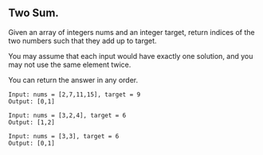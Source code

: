 ## Two Sum.

Given an array of integers nums and an integer target, return indices of the two numbers such that they add up to target.

You may assume that each input would have exactly one solution, and you may not use the same element twice.

You can return the answer in any order.

```
Input: nums = [2,7,11,15], target = 9
Output: [0,1]
```

```
Input: nums = [3,2,4], target = 6
Output: [1,2]
```

```
Input: nums = [3,3], target = 6
Output: [0,1]
```
